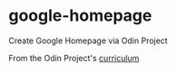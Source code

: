 # google-homepage
Create Google Homepage via Odin Project

From the Odin Project's [curriculum](http://www.theodinproject.com/course/web-development-101/lessons/html-css)
